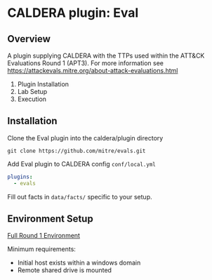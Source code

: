 # CALDERA plugin: Eval

## Overview

A plugin supplying CALDERA with the TTPs used within the ATT&CK Evaluations Round 1 (APT3).
For more information see https://attackevals.mitre.org/about-attack-evaluations.html

1. Plugin Installation
2. Lab Setup
3. Execution

## Installation
Clone the Eval plugin into the caldera/plugin directory
```commandline
git clone https://github.com/mitre/evals.git
```
Add Eval plugin to CALDERA config `conf/local.yml`
```yaml
plugins:
  - evals
```

Fill out facts in `data/facts/` specific to your setup.

## Environment Setup
[Full Round 1 Environment](https://attackevals.mitre.org/methodology/round1/environment.html)

Minimum requirements:
- Initial host exists within a windows domain
- Remote shared drive is mounted
